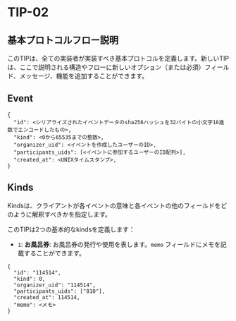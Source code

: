 # TIP-02

## 基本プロトコルフロー説明

このTIPは、全ての実装者が実装すべき基本プロトコルを定義します。新しいTIPは、ここで説明される構造やフローに新しいオプション（または必須）フィールド、メッセージ、機能を追加することができます。

## Event

```jsonc
{
  "id": <シリアライズされたイベントデータのsha256ハッシュを32バイトの小文字16進数でエンコードしたもの>,
  "kind": <0から65535までの整数>,
  "organizer_uid": <イベントを作成したユーザーのID>,
  "participants_uids": [<イベントに参加するユーザーのID配列>],
  "created_at": <UNIXタイムスタンプ>,
}
```

## Kinds

Kindsは、クライアントが各イベントの意味と各イベントの他のフィールドをどのように解釈すべきかを指定します。

このTIPは2つの基本的なkindsを定義します：

- `1`: **お風呂券**: お風呂券の発行や使用を表します。`memo` フィールドにメモを記載することができます。

```jsonc
{
  "id": "114514",
  "kind": 0,
  "organizer_uid": "114514",
  "participants_uids": ["810"],
  "created_at": 114514,
  "memo": <メモ>
}
```
